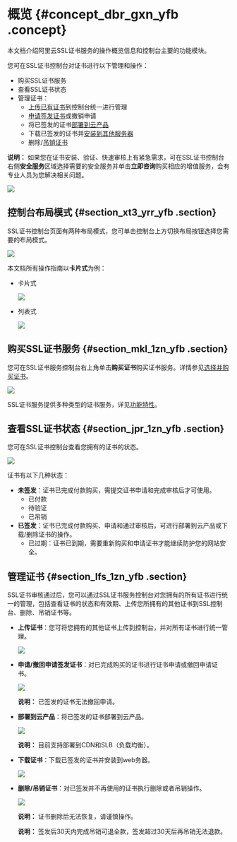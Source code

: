 # 概览 {#concept_dbr_gxn_yfb .concept}

本文档介绍阿里云SSL证书服务的操作概览信息和控制台主要的功能模块。

您可在SSL证书控制台对证书进行以下管理和操作：

-   购买SSL证书服务
-   查看SSL证书状态
-   管理证书：
    -   [上传已有证书](intl.zh-CN/用户指南/上传已有证书.md#)到控制台统一进行管理
    -   [申请签发证书](intl.zh-CN/用户指南/申请和提交审核.md#)或撤销申请
    -   将已签发的证书[部署到云产品](intl.zh-CN/用户指南/已签发证书部署到阿里云云产品.md#)
    -   下载已签发的证书并[安装到其他服务器](intl.zh-CN/用户指南/下载证书并安装到其他服务器/Tomcat服务器安装SSL证书/安装PFX格式证书.md#)
    -   删除/[吊销证书](intl.zh-CN/用户指南/吊销证书.md#)

**说明：** 如果您在证书安装、验证、快速审核上有紧急需求，可在SSL证书控制台右侧**安全服务**区域选择需要的安全服务并单击**立即咨询**购买相应的增值服务，会有专业人员为您解决相关问题。

![](http://static-aliyun-doc.oss-cn-hangzhou.aliyuncs.com/assets/img/65311/155195186740306_zh-CN.png)

## 控制台布局模式 {#section_xt3_yrr_yfb .section}

SSL证书控制台页面有两种布局模式，您可单击控制台上方切换布局按钮选择您需要的布局模式。

![](http://static-aliyun-doc.oss-cn-hangzhou.aliyuncs.com/assets/img/65311/155195186733494_zh-CN.png)

本文档所有操作指南以**卡片式**为例：

-   卡片式

    ![](http://static-aliyun-doc.oss-cn-hangzhou.aliyuncs.com/assets/img/65315/155195186733412_zh-CN.png)

-   列表式

    ![](http://static-aliyun-doc.oss-cn-hangzhou.aliyuncs.com/assets/img/65315/155195186733413_zh-CN.png)


## 购买SSL证书服务 {#section_mkl_1zn_yfb .section}

您可在SSL证书服务控制台右上角单击**购买证书**购买证书服务。详情参见[选择并购买证书](intl.zh-CN/用户指南/选择并购买证书.md#)。

![](http://static-aliyun-doc.oss-cn-hangzhou.aliyuncs.com/assets/img/65311/155195186733282_zh-CN.png)

SSL证书服务提供多种类型的证书服务，详见[功能特性](../../../../../intl.zh-CN/产品简介/功能特性.md#)。

## 查看SSL证书状态 {#section_jpr_1zn_yfb .section}

您可在SSL证书控制台查看您拥有的证书的状态。

![](http://static-aliyun-doc.oss-cn-hangzhou.aliyuncs.com/assets/img/65311/155195186733287_zh-CN.png)

证书有以下几种状态：

-   **未签发**：证书已完成付款购买，需提交证书申请和完成审核后才可使用。
    -   已付款
    -   待验证
    -   已吊销
-   **已签发**：证书已完成付款购买、申请和通过审核后，可进行部署到云产品或下载/删除证书的操作。
    -   已过期：证书已到期，需要重新购买和申请证书才能继续防护您的网站安全。

## 管理证书 {#section_lfs_1zn_yfb .section}

SSL证书审核通过后，您可以通过SSL证书服务控制台对您拥有的所有证书进行统一的管理，包括查看证书的状态和有效期、上传您所拥有的其他证书到SSL控制台、删除、吊销证书等。

-   **上传证书**：您可将您拥有的其他证书上传到控制台，并对所有证书进行统一管理。

    ![](http://static-aliyun-doc.oss-cn-hangzhou.aliyuncs.com/assets/img/65311/155195186733311_zh-CN.png)

-   **申请/撤回申请签发证书**：对已完成购买的证书进行证书申请或撤回申请证书。

    ![](http://static-aliyun-doc.oss-cn-hangzhou.aliyuncs.com/assets/img/65311/155195186833314_zh-CN.png)

    **说明：** 已签发的证书无法撤回申请。

-   **部署到云产品**：将已签发的证书部署到云产品。

    ![](http://static-aliyun-doc.oss-cn-hangzhou.aliyuncs.com/assets/img/65311/155195186833316_zh-CN.png)

    **说明：** 目前支持部署到CDN和SLB（负载均衡）。

-   **下载证书**：下载已签发的证书并安装到web务器。

    ![](http://static-aliyun-doc.oss-cn-hangzhou.aliyuncs.com/assets/img/65311/155195186833344_zh-CN.png)

-   **删除/吊销证书**：对已签发并不再使用的证书执行删除或者吊销操作。

    ![](http://static-aliyun-doc.oss-cn-hangzhou.aliyuncs.com/assets/img/65311/155195186833346_zh-CN.png)

    **说明：** 证书删除后无法恢复，请谨慎操作。

    **说明：** 签发后30天内完成吊销可退全款，签发超过30天后再吊销无法退款。


